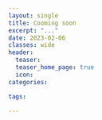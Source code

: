 ```yaml
---
layout: single
title: Cooming soon
excerpt: "..."
date: 2023-02-06
classes: wide
header:
  teaser: 
  teaser_home_page: true
  icon: 
categories:

tags:
  
---
```

